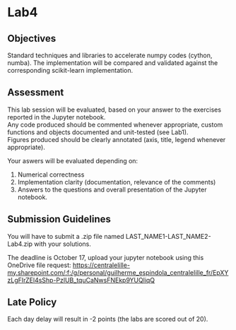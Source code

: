 # Lab4 

## Objectives 

Standard techniques and libraries to accelerate numpy codes (cython, numba). 
The implementation will be compared and validated against the corresponding scikit-learn implementation.

## Assessment 

This lab session will be evaluated, based on your answer to the exercises reported in the Jupyter notebook.\
Any code produced should be commented whenever appropriate, custom functions and objects documented and unit-tested (see Lab1).\
Figures produced should be clearly annotated (axis, title, legend whenever appropriate).

Your aswers will be evaluated depending on:
1. Numerical correctness
2. Implementation clarity (documentation, relevance of the comments)
3. Answers to the questions and overall presentation of the Jupyter notebook.

## Submission Guidelines

You will have to submit a .zip file named LAST_NAME1-LAST_NAME2-Lab4.zip with your solutions.

The deadline is October 17, upload your jupyter notebook using this OneDrive file request:
https://centralelille-my.sharepoint.com/:f:/g/personal/guilherme_espindola_centralelille_fr/EpXYzLgFIrZEl4sShp-PzlUB_tquCaNwsFNEkp9YUQliqQ

## Late Policy

Each day delay will result in -2 points (the labs are scored out of 20).



